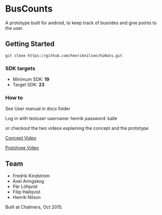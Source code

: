 BusCounts
=========

A prototype built for android, to keep track of busrides and give points to the user.

## Getting Started

	git clone https://github.com/henriknilson/hiHats.git

### SDK targets

- Minimum SDK: 		**19**
- Target SDK:		**23**

### How to

See User manual in docs folder

Log in with testuser
username: henrik
password: kalle

or
checkout the two videos explaining the concept and the prototype

[Concept Video](https://www.youtube.com/watch?v=fm9I-2A2CJM)

[Prototype Video](https://www.youtube.com/watch?v=-hmMvpPmy8o)

## Team

- Fredrik Kindström
- Axel Aringskog
- Pär Löfqvist
- Filip Hallqvist
- Henrik Nilson

Built at Chalmers, Oct 2015.

